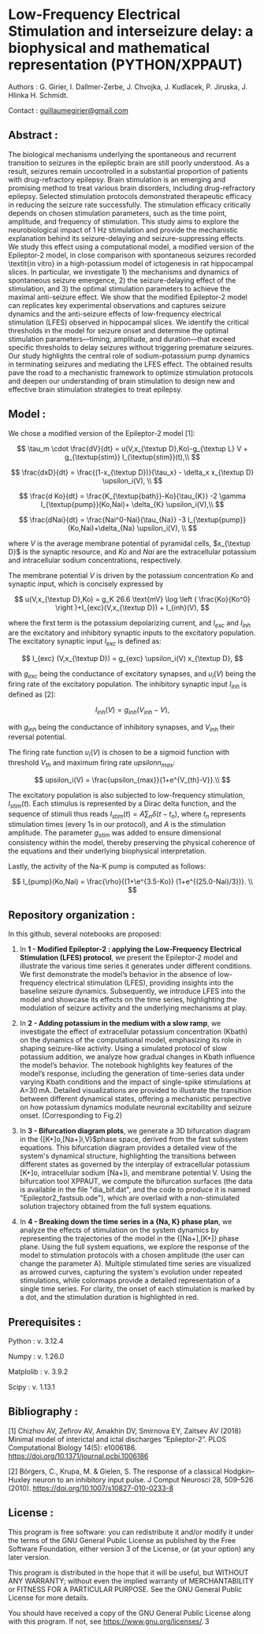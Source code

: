 # Low-Frequency Electrical Stimulation and interseizure delay: a biophysical and mathematical representation (PYTHON/XPPAUT)

Authors : G. Girier, I. Dallmer-Zerbe, J. Chvojka, J. Kudlacek, P. Jiruska, J. Hlinka H. Schmidt.

Contact : guillaumegirier@gmail.com

## Abstract :

The biological mechanisms underlying the spontaneous and recurrent transition to seizures in the epileptic brain are still poorly understood. As a result, seizures remain uncontrolled in a substantial proportion of patients with drug-refractory epilepsy. Brain stimulation is an emerging and promising method to treat various brain disorders, including drug-refractory epilepsy. Selected stimulation protocols demonstrated therapeutic efficacy in reducing the seizure rate successfully. The stimulation efficacy critically depends on chosen stimulation parameters, such as the time point, amplitude, and frequency of stimulation. This study aims to explore the neurobiological impact of 1 Hz stimulation and provide the mechanistic explanation behind its seizure-delaying and seizure-suppressing effects. We study this effect using a computational model, a modified version of the Epileptor-2 model, in close comparison with spontaneous seizures recorded \textit{in vitro} in a high-potassium model of ictogenesis in rat hippocampal slices.  In particular, we investigate 1) the mechanisms and dynamics of spontaneous seizure emergence, 2) the seizure-delaying effect of the stimulation, and 3) the optimal stimulation parameters to achieve the maximal anti-seizure effect. We show that the modified Epileptor-2 model can replicates key experimental observations and captures seizure dynamics and the anti-seizure effects of low-frequency electrical stimulation (LFES) observed in hippocampal slices. We identify the critical thresholds in the model for seizure onset and determine the optimal stimulation parameters—timing, amplitude, and duration—that exceed specific thresholds to delay seizures without triggering premature seizures. Our study highlights the central role of sodium-potassium pump dynamics in terminating seizures and mediating the LFES effect. The obtained results pave the road to a mechanistic framework to optimize stimulation protocols and deepen our understanding of brain stimulation to design new and effective brain stimulation strategies to treat epilepsy.

## Model :

We chose a modified version of the Epileptor-2 model [1]:

$$
  \tau_m \cdot \frac{dV}{dt} = u(V,x_{\textup D},Ko)-g_{\textup L} V + g_{\textup{stim}} I_{\textup{stim}}(t),\\
$$

$$
  \frac{dxD}{dt} = \frac{(1-x_{\textup D})}{\tau_x} - \delta_x   x_{\textup D}   \upsilon_i(V), \\
$$

$$
  \frac{d Ko}{dt} = \frac{K_{\textup{bath}}-Ko}{\tau_{K}} -2   \gamma   I_{\textup{pump}}(Ko,Nai)+ \delta_{K}   \upsilon_i(V),\\
$$

$$
  \frac{dNai}{dt} = \frac{Nai^0-Nai}{\tau_{Na}} -3   I_{\textup{pump}}(Ko,Nai)+\delta_{Na}   \upsilon_i(V), \\
$$

where $V$ is the average membrane potential of pyramidal cells, $x_{\textup D}$ is the synaptic resource, and $Ko$ and $Nai$ are the extracellular potassium and intracellular sodium concentrations, respectively. 

The membrane potential $V$ is driven by the potassium concentration $Ko$ and synaptic input, which is concisely expressed by

$$
    u(V,x_{\textup D},Ko) = g_K  26.6 \text{mV}  \log \left ( \frac{Ko}{Ko^0} \right )+I_{exc}(V,x_{\textup D}) + I_{inh}(V),
$$

where the first term is the potassium depolarizing current, and $I_{exc}$ and $I_{inh}$ are the excitatory and inhibitory synaptic inputs to the excitatory population. The excitatory synaptic input $I_{exc}$ is defined as:

$$
    I_{exc} (V,x_{\textup D}) = g_{exc} \upsilon_i(V) x_{\textup D},
$$

with $g_{exc}$ being the conductance of excitatory synapses, and $\upsilon_i(V)$ being the firing rate of the excitatory population.
The inhibitory synaptic input $I_{inh}$ is defined as [2]:

$$
    I_{inh} (V) = g_{inh}   (V_{inh} - V),
$$

with $g_{inh}$ being the conductance of inhibitory synapses, and $V_{inh}$ their reversal potential.

The firing rate function $\upsilon_i(V)$ is chosen to be a sigmoid function with threshold $V_{th}$ and maximum firing rate $upsilonn_{max}$:

$$
    upsilon_i(V) = \frac{upsilon_{max}}{1+e^{V_{th}-V}}.\\
$$

The excitatory population is also subjected to low-frequency stimulation, $I_{stim}(t)$. 
Each stimulus is represented by a Dirac delta function, and the sequence of stimuli thus reads $I_{stim}(t) = A \sum_n \delta(t-t_n)$, where $t_n$ represents stimulation times (every 1s in our protocol), and $A$ is the stimulation amplitude. 
The parameter $g_{stim}$ was added to ensure dimensional consistency within the model, thereby preserving the physical coherence of the equations and their underlying biophysical interpretation.

Lastly, the activity of the Na-K pump is computed as follows:

$$
    I_{pump}(Ko,Nai) =  \frac{\rho}{(1+\e^{3.5-Ko}) (1+e^{(25.0-Nai)/3})}. \\
$$

## Repository organization :

In this github, several notebooks are proposed:

1) In **1 - Modified Epileptor-2 : applying the Low-Frequency Electrical Stimulation (LFES) protocol**, we present the Epileptor-2 model and illustrate the various time series it generates under different conditions. We first demonstrate the model’s behavior in the absence of low-frequency electrical stimulation (LFES), providing insights into the baseline seizure dynamics. Subsequently, we introduce LFES into the model and showcase its effects on the time series, highlighting the modulation of seizure activity and the underlying mechanisms at play.

2) In **2 - Adding potassium in the medium with a slow ramp**, we investigate the effect of extracellular potassium concentration (Kbath) on the dynamics of the computational model, emphasizing its role in shaping seizure-like activity. Using a simulated protocol of slow potassium addition, we analyze how gradual changes in Kbath influence the model’s behavior. The notebook highlights key features of the model’s response, including the generation of time-series data under varying Kbath conditions and the impact of single-spike stimulations at A=30 mA. Detailed visualizations are provided to illustrate the transition between different dynamical states, offering a mechanistic perspective on how potassium dynamics modulate neuronal excitability and seizure onset. (Corresponding to Fig.2)

3) In **3 - Bifurcation diagram plots**, we generate a 3D bifurcation diagram in the {[K+]o,[Na+]i,V}$phase space, derived from the fast subsystem equations. This bifurcation diagram provides a detailed view of the system's dynamical structure, highlighting the transitions between different states as governed by the interplay of extracellular potassium [K+]o, intracellular sodium [Na+]i, and membrane potential V. Using the bifurcation tool XPPAUT, we compute the bifurcation surfaces (the data is available in the file "dia_bif.dat", and the code to produce it is named "Epileptor2_fastsub.ode"), which are overlaid with a non-stimulated solution trajectory obtained from the full system equations.

4) In **4 - Breaking down the time series in a {Na, K} phase plan**, we analyze the effects of stimulation on the system dynamics by representing the trajectories of the model in the {[Na+],[K+]} phase plane. Using the full system equations, we explore the response of the model to stimulation protocols with a chosen amplitude (the user can change the parameter A). Multiple stimulated time series are visualized as arrowed curves, capturing the system's evolution under repeated stimulations, while colormaps provide a detailed representation of a single time series. For clarity, the onset of each stimulation is marked by a dot, and the stimulation duration is highlighted in red.


## Prerequisites :

Python : v. 3.12.4

Numpy : v. 1.26.0

Matplolib : v. 3.9.2

Scipy : v. 1.13.1

## Bibliography :

[1] Chizhov AV, Zefirov AV, Amakhin DV, Smirnova EY, Zaitsev AV (2018) Minimal model of interictal and ictal discharges “Epileptor-2”. PLOS Computational Biology 14(5): e1006186. https://doi.org/10.1371/journal.pcbi.1006186

[2] Börgers, C., Krupa, M. & Gielen, S. The response of a classical Hodgkin–Huxley neuron to an inhibitory input pulse. J Comput Neurosci 28, 509–526 (2010). https://doi.org/10.1007/s10827-010-0233-8


## License :

This program is free software: you can redistribute it and/or modify it under the terms of the GNU General Public License as published by the Free Software Foundation, either version 3 of the License, or (at your option) any later version.

This program is distributed in the hope that it will be useful, but WITHOUT ANY WARRANTY; without even the implied warranty of MERCHANTABILITY or FITNESS FOR A PARTICULAR PURPOSE. See the GNU General Public License for more details.

You should have received a copy of the GNU General Public License along with this program. If not, see <https://www.gnu.org/licenses/>. 3




